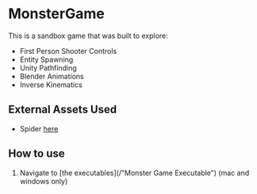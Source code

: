 # MonsterGame
This is a sandbox game that was built to explore:
- First Person Shooter Controls
- Entity Spawning
- Unity Pathfinding
- Blender Animations
- Inverse Kinematics

## External Assets Used
- Spider [here](https://github.com/PhilS94/Unity-Procedural-IK-Wall-Walking-Spider.git)

## How to use
1. Navigate to [the executables](/"Monster Game Executable") (mac and windows only)
